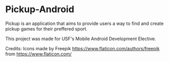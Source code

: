 # Pickup-Android
Pickup is an application that aims to provide users a way to find and create pickup games for their preffered sport.

This project was made for USF's Mobile Android Development Elective.

Credits:
Icons made by Freepik https://www.flaticon.com/authors/freepik from https://www.flaticon.com/
